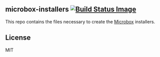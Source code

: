 ## microbox-installers [![Build Status Image](https://travis-ci.org/microbox-io/microbox-installers.svg)](https://travis-ci.org/microbox-io/microbox-installers)

This repo contains the files necessary to create the [Microbox](http://microbox.cloud) installers.

## License

MIT

